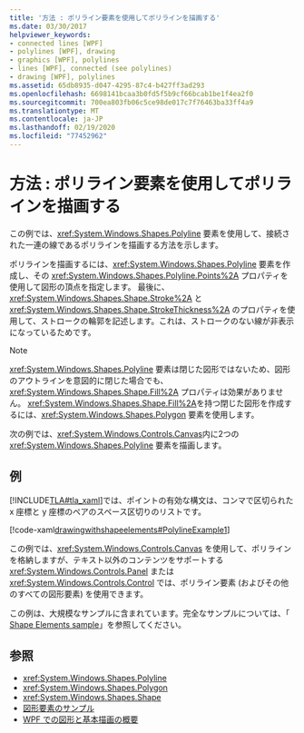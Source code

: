 ```yaml
---
title: '方法 : ポリライン要素を使用してポリラインを描画する'
ms.date: 03/30/2017
helpviewer_keywords:
- connected lines [WPF]
- polylines [WPF], drawing
- graphics [WPF], polylines
- lines [WPF], connected (see polylines)
- drawing [WPF], polylines
ms.assetid: 65db8935-d047-4295-87c4-b427ff3ad293
ms.openlocfilehash: 6698141bcaa3b0fd5f5b9cf66bcab1be1f4ea2f0
ms.sourcegitcommit: 700ea803fb06c5ce98de017c7f76463ba33ff4a9
ms.translationtype: MT
ms.contentlocale: ja-JP
ms.lasthandoff: 02/19/2020
ms.locfileid: "77452962"
---
```

# <a name="how-to-draw-a-polyline-by-using-the-polyline-element"></a>方法 : ポリライン要素を使用してポリラインを描画する
この例では、<xref:System.Windows.Shapes.Polyline> 要素を使用して、接続された一連の線であるポリラインを描画する方法を示します。  
  
 ポリラインを描画するには、<xref:System.Windows.Shapes.Polyline> 要素を作成し、その <xref:System.Windows.Shapes.Polyline.Points%2A> プロパティを使用して図形の頂点を指定します。 最後に、<xref:System.Windows.Shapes.Shape.Stroke%2A> と <xref:System.Windows.Shapes.Shape.StrokeThickness%2A> のプロパティを使用して、ストロークの輪郭を記述します。これは、ストロークのない線が非表示になっているためです。  
  
> [!NOTE]
> <xref:System.Windows.Shapes.Polyline> 要素は閉じた図形ではないため、図形のアウトラインを意図的に閉じた場合でも、<xref:System.Windows.Shapes.Shape.Fill%2A> プロパティは効果がありません。 <xref:System.Windows.Shapes.Shape.Fill%2A>を持つ閉じた図形を作成するには、<xref:System.Windows.Shapes.Polygon> 要素を使用します。  
  
 次の例では、<xref:System.Windows.Controls.Canvas>内に2つの <xref:System.Windows.Shapes.Polyline> 要素を描画します。  
  
## <a name="example"></a>例  
 [!INCLUDE[TLA#tla_xaml](../../../../includes/tlasharptla-xaml-md.md)]では、ポイントの有効な構文は、コンマで区切られた x 座標と y 座標のペアのスペース区切りのリストです。  
  
 [!code-xaml[drawingwithshapeelements#PolylineExample1](~/samples/snippets/csharp/VS_Snippets_Wpf/DrawingWithShapeElements/CS/polylineexample.xaml#polylineexample1)]  
  
 この例では、<xref:System.Windows.Controls.Canvas> を使用して、ポリラインを格納しますが、テキスト以外のコンテンツをサポートする <xref:System.Windows.Controls.Panel> または <xref:System.Windows.Controls.Control> では、ポリライン要素 (およびその他のすべての図形要素) を使用できます。  
  
 この例は、大規模なサンプルに含まれています。完全なサンプルについては、「 [Shape Elements sample](https://github.com/Microsoft/WPF-Samples/tree/master/Graphics/ShapeElements)」を参照してください。  
  
## <a name="see-also"></a>参照

- <xref:System.Windows.Shapes.Polyline>
- <xref:System.Windows.Shapes.Polygon>
- <xref:System.Windows.Shapes.Shape>
- [図形要素のサンプル](https://github.com/Microsoft/WPF-Samples/tree/master/Graphics/ShapeElements)
- [WPF での図形と基本描画の概要](shapes-and-basic-drawing-in-wpf-overview.md)
